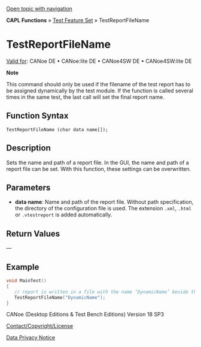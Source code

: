 [Open topic with navigation](../../../../../CANoeDEFamily.htm#Topics/CAPLFunctions/Test/Functions/CAPLfunctionTestReportFileName.md)

**CAPL Functions** » [Test Feature Set](../CAPLfunctionsTFSOverview.md) » TestReportFileName

# TestReportFileName

[Valid for](../../../Shared/FeatureAvailability.md): CANoe DE • CANoe:lite DE • CANoe4SW DE • CANoe4SW:lite DE

**Note**

This command should only be used if the filename of the test report has to be assigned dynamically by the test module. If the function is called several times in the same test, the last call will set the final report name.

## Function Syntax

```
TestReportFileName (char data name[]);
```

## Description

Sets the name and path of a report file. In the GUI, the name and path of a report file can be set. With this function, these settings can be overwritten.

## Parameters

- **data name**: Name and path of the report file. Without path specification, the directory of the configuration file is used. The extension `.xml`, `.html` or `.vtestreport` is added automatically.

## Return Values

—

## Example

```c
void MainTest()
{
   // report is written in a file with the name ‘DynamicName’ beside the configuration
   TestReportFileName("DynamicName");
}
```

CANoe (Desktop Editions & Test Bench Editions) Version 18 SP3

[Contact/Copyright/License](../../../Shared/ContactCopyrightLicense.md)

[Data Privacy Notice](https://www.vector.com/int/en/company/get-info/privacy-policy/)
